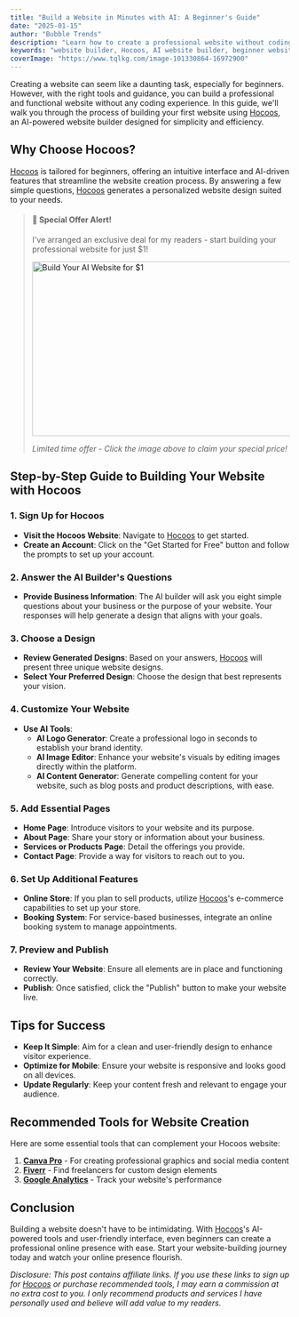 ```yaml
---
title: "Build a Website in Minutes with AI: A Beginner's Guide"
date: "2025-01-15"
author: "Bubble Trends"
description: "Learn how to create a professional website without coding using Hocoos, an AI-powered website builder. Step-by-step guide for beginners."
keywords: "website builder, Hocoos, AI website builder, beginner website, no-code website, website creation guide"
coverImage: "https://www.tqlkg.com/image-101330864-16972900"
---
```


Creating a website can seem like a daunting task, especially for beginners. However, with the right tools and guidance, you can build a professional and functional website without any coding experience. In this guide, we'll walk you through the process of building your first website using [Hocoos](https://www.dpbolvw.net/click-101330864-16974780), an AI-powered website builder designed for simplicity and efficiency.

## Why Choose Hocoos?

[Hocoos](https://www.dpbolvw.net/click-101330864-16974780) is tailored for beginners, offering an intuitive interface and AI-driven features that streamline the website creation process. By answering a few simple questions, [Hocoos](https://www.dpbolvw.net/click-101330864-16974780) generates a personalized website design suited to your needs. 

> #### 🎉 Special Offer Alert!
> 
> I've arranged an exclusive deal for my readers - start building your professional website for just $1!
> 
> <a href="https://www.tkqlhce.com/click-101330864-17009083">
> <img src="https://www.awltovhc.com/image-101330864-17009083" width="600" height="314" alt="Build Your AI Website for $1" style="display: block; margin: 10px auto;"/>
> </a>
> 
> *Limited time offer - Click the image above to claim your special price!*

## Step-by-Step Guide to Building Your Website with Hocoos

### 1. Sign Up for Hocoos

- **Visit the Hocoos Website**: Navigate to [Hocoos](https://www.dpbolvw.net/click-101330864-16974780) to get started.
- **Create an Account**: Click on the "Get Started for Free" button and follow the prompts to set up your account.

### 2. Answer the AI Builder's Questions

- **Provide Business Information**: The AI builder will ask you eight simple questions about your business or the purpose of your website. Your responses will help generate a design that aligns with your goals. 

### 3. Choose a Design

- **Review Generated Designs**: Based on your answers, [Hocoos](https://www.tkqlhce.com/click-101330864-17009046) will present three unique website designs.
- **Select Your Preferred Design**: Choose the design that best represents your vision.

### 4. Customize Your Website

- **Use AI Tools**:
  - **AI Logo Generator**: Create a professional logo in seconds to establish your brand identity. 
  - **AI Image Editor**: Enhance your website's visuals by editing images directly within the platform. 
  - **AI Content Generator**: Generate compelling content for your website, such as blog posts and product descriptions, with ease. 

### 5. Add Essential Pages

- **Home Page**: Introduce visitors to your website and its purpose.
- **About Page**: Share your story or information about your business.
- **Services or Products Page**: Detail the offerings you provide.
- **Contact Page**: Provide a way for visitors to reach out to you.

### 6. Set Up Additional Features

- **Online Store**: If you plan to sell products, utilize [Hocoos](https://www.tkqlhce.com/click-101330864-17009046)'s e-commerce capabilities to set up your store. 
- **Booking System**: For service-based businesses, integrate an online booking system to manage appointments. 

### 7. Preview and Publish

- **Review Your Website**: Ensure all elements are in place and functioning correctly.
- **Publish**: Once satisfied, click the "Publish" button to make your website live.

## Tips for Success

- **Keep It Simple**: Aim for a clean and user-friendly design to enhance visitor experience.
- **Optimize for Mobile**: Ensure your website is responsive and looks good on all devices.
- **Update Regularly**: Keep your content fresh and relevant to engage your audience.

## Recommended Tools for Website Creation

Here are some essential tools that can complement your Hocoos website:

1. **[Canva Pro](https://www.canva.com)** - For creating professional graphics and social media content
2. **[Fiverr](https://go.fiverr.com/visit/?bta=641911&brand=logomaker)** - Find freelancers for custom design elements
3. **[Google Analytics](https://analytics.google.com)** - Track your website's performance

## Conclusion

Building a website doesn't have to be intimidating. With [Hocoos](https://www.tkqlhce.com/click-101330864-17009046)'s AI-powered tools and user-friendly interface, even beginners can create a professional online presence with ease. Start your website-building journey today and watch your online presence flourish.

*Disclosure: This post contains affiliate links. If you use these links to sign up for [Hocoos](https://www.tkqlhce.com/click-101330864-17009046) or purchase recommended tools, I may earn a commission at no extra cost to you. I only recommend products and services I have personally used and believe will add value to my readers.*
